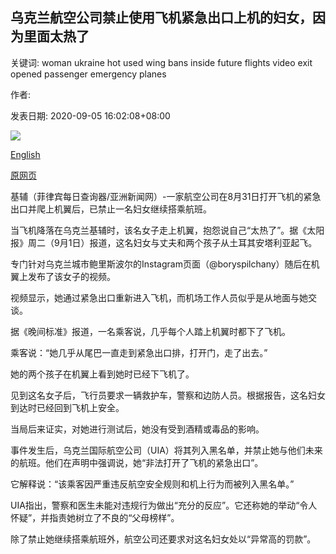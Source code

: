 ## 乌克兰航空公司禁止使用飞机紧急出口上机的妇女，因为里面太热了

关键词: woman ukraine hot used wing bans inside future flights video exit opened passenger emergency planes

作者: 

发表日期: 2020-09-05 16:02:08+08:00

![](https://www.straitstimes.com/sites/default/files/styles/x_large/public/articles/2020/09/05/tl-boryspilchany-o-050920.jpg?itok=P7XI2n4A)

[English](Ukraine%20airline%20bans%20woman%20who%20used%20plane%27s%20emergency%20exit%20to%20get%20on%20wing%20because%20it%20was%20%27too%20hot%27%20inside.md)

[原网页](https://www.straitstimes.com/world/europe/woman-steps-onto-plane-wing-due-to-heat-gets-banned-from-ukraine-airline)

基辅（菲律宾每日查询器/亚洲新闻网）-一家航空公司在8月31日打开飞机的紧急出口并爬上机翼后，已禁止一名妇女继续搭乘航班。

当飞机降落在乌克兰基辅时，该名女子走上机翼，抱怨说自己“太热了”。据《太阳报》周二（9月1日）报道，这名妇女与丈夫和两个孩子从土耳其安塔利亚起飞。

专门针对乌克兰城市鲍里斯波尔的Instagram页面（@boryspilchany）随后在机翼上发布了该女子的视频。

视频显示，她通过紧急出口重新进入飞机，而机场工作人员似乎是从地面与她交谈。

据《晚间标准》报道，一名乘客说，几乎每个人踏上机翼时都下了飞机。

乘客说：“她几乎从尾巴一直走到紧急出口排，打开门，走了出去。”

她的两个孩子在机翼上看到她时已经下飞机了。

见到这名女子后，飞行员要求一辆救护车，警察和边防人员。根据报告，这名妇女到达时已经回到飞机上安全。

当局后来证实，对她进行测试后，她没有受到酒精或毒品的影响。

事件发生后，乌克兰国际航空公司（UIA）将其列入黑名单，并禁止她与他们未来的航班。他们在声明中强调说，她“非法打开了飞机的紧急出口”。

它解释说：“该乘客因严重违反航空安全规则和机上行为而被列入黑名单。”

UIA指出，警察和医生未能对违规行为做出“充分的反应”。它还称她的举动“令人怀疑”，并指责她树立了不良的“父母榜样”。

除了禁止她继续搭乘航班外，航空公司还要求对这名妇女处以“异常高的罚款”。